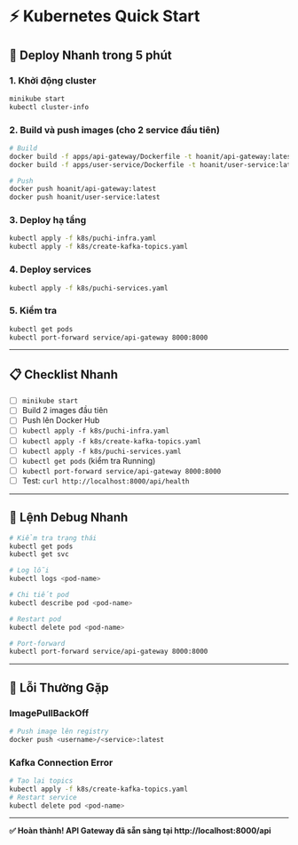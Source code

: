 # ⚡ Kubernetes Quick Start

## 🚀 Deploy Nhanh trong 5 phút

### 1. Khởi động cluster

```bash
minikube start
kubectl cluster-info
```

### 2. Build và push images (cho 2 service đầu tiên)

```bash
# Build
docker build -f apps/api-gateway/Dockerfile -t hoanit/api-gateway:latest .
docker build -f apps/user-service/Dockerfile -t hoanit/user-service:latest .

# Push
docker push hoanit/api-gateway:latest
docker push hoanit/user-service:latest
```

### 3. Deploy hạ tầng

```bash
kubectl apply -f k8s/puchi-infra.yaml
kubectl apply -f k8s/create-kafka-topics.yaml
```

### 4. Deploy services

```bash
kubectl apply -f k8s/puchi-services.yaml
```

### 5. Kiểm tra

```bash
kubectl get pods
kubectl port-forward service/api-gateway 8000:8000
```

---

## 📋 Checklist Nhanh

- [ ] `minikube start`
- [ ] Build 2 images đầu tiên
- [ ] Push lên Docker Hub
- [ ] `kubectl apply -f k8s/puchi-infra.yaml`
- [ ] `kubectl apply -f k8s/create-kafka-topics.yaml`
- [ ] `kubectl apply -f k8s/puchi-services.yaml`
- [ ] `kubectl get pods` (kiểm tra Running)
- [ ] `kubectl port-forward service/api-gateway 8000:8000`
- [ ] Test: `curl http://localhost:8000/api/health`

---

## 🔧 Lệnh Debug Nhanh

```bash
# Kiểm tra trạng thái
kubectl get pods
kubectl get svc

# Log lỗi
kubectl logs <pod-name>

# Chi tiết pod
kubectl describe pod <pod-name>

# Restart pod
kubectl delete pod <pod-name>

# Port-forward
kubectl port-forward service/api-gateway 8000:8000
```

---

## 🐛 Lỗi Thường Gặp

### ImagePullBackOff

```bash
# Push image lên registry
docker push <username>/<service>:latest
```

### Kafka Connection Error

```bash
# Tạo lại topics
kubectl apply -f k8s/create-kafka-topics.yaml
# Restart service
kubectl delete pod <pod-name>
```

---

**✅ Hoàn thành! API Gateway đã sẵn sàng tại http://localhost:8000/api**
